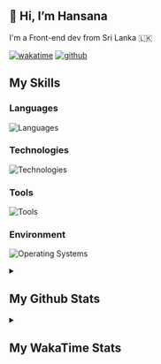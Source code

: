 
<h2>👋 Hi, I’m Hansana</h2>
<p>I'm a Front-end dev from Sri Lanka 🇱🇰</p>

[![wakatime](https://wakatime.com/badge/user/cf3817f9-1dca-4dc8-876a-c4ae6f6942cc.svg)](https://wakatime.com/@cf3817f9-1dca-4dc8-876a-c4ae6f6942cc)
[![github](https://img.shields.io/github/followers/DevHanza?logo=github&style=plastic)](https://github.com/DevHanza?tab=followers)

## My Skills

### Languages
![Languages](https://go-skill-icons.vercel.app/api/icons?i=js,ts,html,css,mysql,sqlite,py,php,c&perline=6)

### Technologies
![Technologies](https://go-skill-icons.vercel.app/api/icons?i=react,angular,nodejs,expressjs,mongodb,wordpress,scss,bootstrap,tailwindcss,gsap,materialui,shadcn&perline=6)

### Tools
![Tools](https://go-skill-icons.vercel.app/api/icons?i=figma,framer,webflow,webstudio,git,github,vite,npm,yarn,chatgpt,prettier,ps,ai,lightroom&perline=6)

### Environment
![Operating Systems](https://go-skill-icons.vercel.app/api/icons?i=chrome,vscode,terminal)


<details>
    <summary><h2>My Github Stats</h2></summary>
    <figure>
        <img src="https://github-readme-stats.vercel.app/api?username=DevHanza&hide_border=true&theme=transparent" />
        <img src="https://github-readme-stats.vercel.app/api/top-langs/?username=DevHanza&langs_count=8&layout=compact&hide_border=true&theme=transparent" />
    </figure> -->
</details>

<details>
    <summary><h2>My WakaTime Stats</h2></summary>
    <figure>
        <!--START_SECTION:waka-->

```txt
From: 14 October 2024 - To: 22 April 2025

CSS           79 hrs 22 mins  #######------------------   26.35 %
HTML          78 hrs 3 mins   ######-------------------   25.92 %
TypeScript    66 hrs 37 mins  ######-------------------   22.12 %
JavaScript    60 hrs 35 mins  #####--------------------   20.12 %
Python        4 hrs 38 mins   -------------------------   01.54 %
```

<!--END_SECTION:waka-->
    </figure>
</details>
